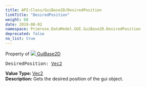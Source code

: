 ```yaml
---
title: API:Class/GuiBase2D/DesiredPosition
linkTitle: "DesiredPosition"
weight: 68
date: 2019-08-02
namespace: Primrose.DataModel.GUI.GuiBase2D.DesiredPosition
deprecated: false
no_list: true
---
```

Property of <a href="/docs/api-reference/Class/GuiBase2D"><img src="/icons/silk/default.png"/>&nbsp;GuiBase2D</a>
<pre class="method-declaration">
DesiredPosition: <a class="type" href="/docs/api-reference/DataType/Vec2">Vec2</a></pre>
<b>Value Type: </b>
<a class="type" href="/docs/api-reference/DataType/Vec2">Vec2</a>
<br/>
<b>Description: </b>
Gets the desired position of the gui object.

